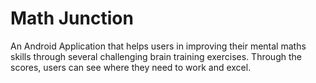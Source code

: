 # Math Junction
An Android Application that helps users in improving their mental maths skills through several challenging brain training exercises. Through the scores, users can see where they need to work and excel.
